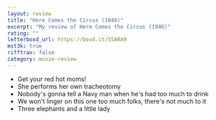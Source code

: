 ```yaml
---
layout: review
title: "Here Comes the Circus (1946)"
excerpt: "My review of Here Comes the Circus (1946)"
rating: ""
letterboxd_url: https://boxd.it/55ARA9
mst3k: true
rifftrax: false
category: movie-review
---
```


- Get your red hot moms!
- She performs her own tracheotomy
- Nobody's gonna tell a Navy man when he's had too much to drink
- We won't linger on this one too much folks, there's not much to it
- Three elephants and a little lady
